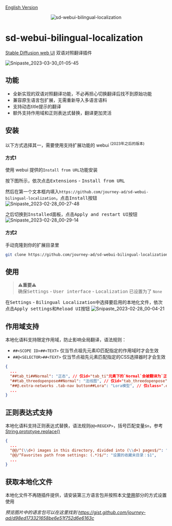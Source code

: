 [English Version](README.md)

<p align="center"><img src="https://count.getloli.com/get/@sd-webui-bilingual-localization.github" alt="sd-webui-bilingual-localization"></p>

# sd-webui-bilingual-localization
[Stable Diffusion web UI](https://github.com/AUTOMATIC1111/stable-diffusion-webui) 双语对照翻译插件

![Snipaste_2023-03-30_01-05-45](https://user-images.githubusercontent.com/16256221/228617304-3107244b-ce13-4b96-b665-1d13090d24a7.png)

## 功能
- 全新实现的双语对照翻译功能，不必再担心切换翻译后找不到原始功能
- 兼容原生语言包扩展，无需重新导入多语言语料
- 支持动态title提示的翻译
- 额外支持作用域和正则表达式替换，翻译更加灵活

## 安装

以下方式选择其一，需要使用支持扩展功能的 webui <sup>(2023年之后的版本)</sup>

#### 方式1

使用 webui 提供的`Install from URL`功能安装

按下图所示，依次点击<kbd>Extensions</kbd> - <kbd>Install from URL</kbd>

然后在第一个文本框内填入`https://github.com/journey-ad/sd-webui-bilingual-localization`，点击<kbd>Install</kbd>按钮
![Snipaste_2023-02-28_00-27-48](https://user-images.githubusercontent.com/16256221/221625310-a6ef0b4c-a1e0-46bb-be9c-6d88cd0ad684.png)

之后切换到<kbd>Installed</kbd>面板，点击<kbd>Apply and restart UI</kbd>按钮
![Snipaste_2023-02-28_00-29-14](https://user-images.githubusercontent.com/16256221/221625345-9e656f25-89dd-4361-8ee5-f4ab39d18ca4.png)


#### 方式2

手动克隆到你的扩展目录里

```bash
git clone https://github.com/journey-ad/sd-webui-bilingual-localization extensions/sd-webui-bilingual-localization
```

## 使用

> **⚠️重要⚠️**   
> 确保<kbd>Settings</kbd> - <kbd>User interface</kbd> - <kbd>Localization</kbd> 已设置为了 `None`

在<kbd>Settings</kbd> - <kbd>Bilingual Localization</kbd>中选择要启用的本地化文件，依次点击<kbd>Apply settings</kbd>和<kbd>Reload UI</kbd>按钮
![Snipaste_2023-02-28_00-04-21](https://user-images.githubusercontent.com/16256221/221625729-73519629-8c1f-4eb5-99db-a1d3f4b58a87.png)

## 作用域支持

本地化语料支持限定作用域，防止影响全局翻译，语法规则：
- `##<SCOPE ID>##<TEXT>` 仅当节点祖先元素ID匹配指定的作用域时才会生效
- `##@<SELECTOR>##<TEXT>` 仅当节点祖先元素匹配指定的CSS选择器时才会生效

```json
{
  ...
  "##tab_ti##Normal": "正态", // 仅id="tab_ti"元素下的`Normal`会被翻译为`正态`
  "##tab_threedopenpose##Normal": "法线图", // 仅id="tab_threedopenpose"元素下的`Normal`会被翻译为`法线图`
  "##@.extra-networks .tab-nav button##Lora": "Lora模型", // 仅class=".extra-networks .tab-nav button"元素下的`Lora`会被翻译为`Lora模型`
  ...
}
```

## 正则表达式支持

本地化语料支持正则表达式替换，语法规则`@@<REGEXP>`，括号匹配变量`$n`，参考[String.prototype.replace()](https://developer.mozilla.org/docs/Web/JavaScript/Reference/Global_Objects/String/replace)
```json
{
  ...
  "@@/^(\\d+) images in this directory, divided into (\\d+) pages$/": "目录中有$1张图片，共$2页",
  "@@/^Favorites path from settings: (.*)$/": "设置的收藏夹目录：$1",
  ...
}
```

## 获取本地化文件

本地化文件不再随插件提供，请安装第三方语言包并按照本文[使用](#使用)部分的方式设置使用

*预览图片中的语言包可以在这里找到 https://gist.github.com/journey-ad/d98ed173321658be6e51f752d6e6163c*
